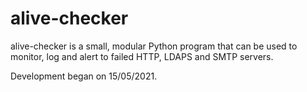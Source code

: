 # alive-checker
alive-checker is a small, modular Python program that can be used to monitor, log and alert to failed HTTP, LDAPS and SMTP servers.

Development began on 15/05/2021.
